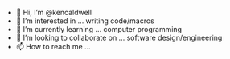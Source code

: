 - 👋 Hi, I’m @kencaldwell
- 👀 I’m interested in ... writing code/macros
- 🌱 I’m currently learning ... computer programming
- 💞️ I’m looking to collaborate on ... software design/engineering
- 📫 How to reach me ...

<!---
kencaldwell/kencaldwell is a ✨ special ✨ repository because its `README.md` (this file) appears on your GitHub profile.
You can click the Preview link to take a look at your changes.
--->
